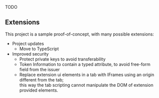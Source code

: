 TODO


## Extensions

This project is a sample proof-of-concept, with many possible extensions:
* Project updates
  * Move to TypeScript
* Improved security
  * Protect private keys to avoid transferability
  * Token Information to contain a typed attribute, to avoid free-form field from the issuer
  * Replace extension ui elements in a tab with IFrames using an origin different from the tab;  
    this way the tab scripting cannot manipulate the DOM of extension provided elements.
